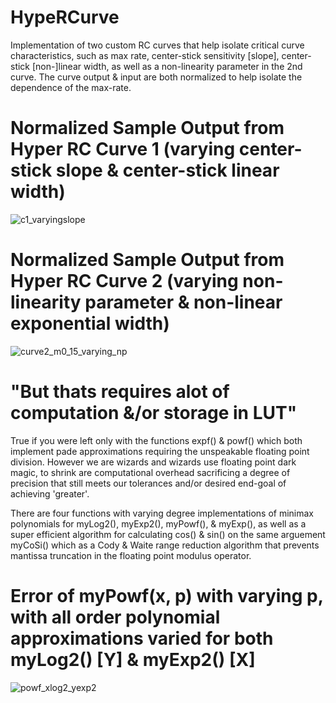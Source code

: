 # HypeRCurve
Implementation of two custom RC curves that help isolate critical curve characteristics, such as max rate, center-stick sensitivity [slope], center-stick [non-]linear width, as well as a non-linearity parameter in the 2nd curve. The curve output & input are both normalized to help isolate the dependence of the max-rate.


# Normalized Sample Output from Hyper RC Curve 1 (varying center-stick slope & center-stick linear width)
![c1_varyingslope](https://cloud.githubusercontent.com/assets/3208983/24439317/15a7c9aa-1413-11e7-9d3c-5a82aec55c87.gif)

# Normalized Sample Output from Hyper RC Curve 2 (varying non-linearity parameter & non-linear exponential width)
![curve2_m0_15_varying_np](https://cloud.githubusercontent.com/assets/3208983/24439236/a66db270-1412-11e7-97e4-afd4f4ab76b0.gif)

# "But thats requires alot of computation &/or storage in LUT"
True if you were left only with the functions expf() & powf() which both implement pade approximations requiring the unspeakable floating point division. However we are wizards and wizards use floating point dark magic, to shrink are computational overhead sacrificing a degree of precision that still meets our tolerances and/or desired end-goal of achieving 'greater'. 

There are four functions with varying degree implementations of minimax polynomials for myLog2(), myExp2(), myPowf(), & myExp(), as well as a super efficient algorithm for calculating cos() & sin() on the same arguement myCoSi() which as a Cody & Waite range reduction algorithm that prevents mantissa truncation in the floating point modulus operator. 
  
# Error of myPowf(x, p) with varying p, with all order polynomial approximations varied for both myLog2() [Y] & myExp2() [X] 
![powf_xlog2_yexp2](https://cloud.githubusercontent.com/assets/3208983/24440423/a8b7f61a-1419-11e7-9c11-973592d1ea6f.png)

